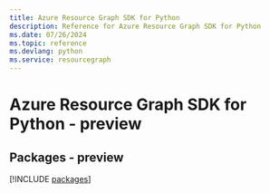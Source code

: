 ```yaml
---
title: Azure Resource Graph SDK for Python
description: Reference for Azure Resource Graph SDK for Python
ms.date: 07/26/2024
ms.topic: reference
ms.devlang: python
ms.service: resourcegraph
---
```

# Azure Resource Graph SDK for Python - preview
## Packages - preview
[!INCLUDE [packages](resource-graph-index.md)]